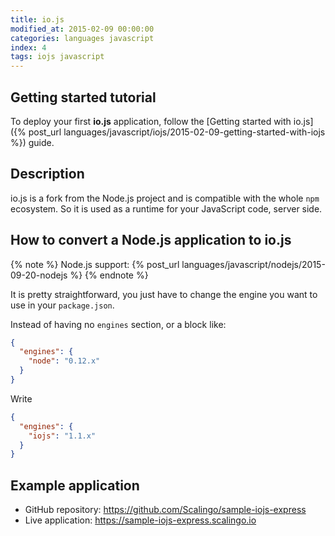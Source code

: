 ```yaml
---
title: io.js
modified_at: 2015-02-09 00:00:00
categories: languages javascript
index: 4
tags: iojs javascript
---
```


## Getting started tutorial

To deploy your first __io.js__ application, follow the [Getting started with
io.js]({% post_url
languages/javascript/iojs/2015-02-09-getting-started-with-iojs %}) guide.

## Description

io.js is a fork from the Node.js project and is compatible with
the whole `npm` ecosystem. So it is used as a runtime for your
JavaScript code, server side.

## How to convert a Node.js application to io.js

{% note %}
  Node.js support: {% post_url languages/javascript/nodejs/2015-09-20-nodejs %}
{% endnote %}

It is pretty straightforward, you just have to change the engine
you want to use in your `package.json`.

Instead of having no `engines` section, or a block like:

```json
{
  "engines": {
    "node": "0.12.x"
  }
}
```

Write

```json
{
  "engines": {
    "iojs": "1.1.x"
  }
}
```

## Example application

* GitHub repository: https://github.com/Scalingo/sample-iojs-express
* Live application:  https://sample-iojs-express.scalingo.io
